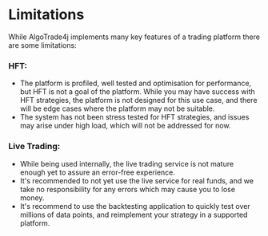 # Limitations

While AlgoTrade4j implements many key features of a trading platform there are some limitations:

### HFT:

- The platform is profiled, well tested and optimisation for performance, but HFT is not a goal of the platform. While you may have success with HFT strategies, the platform is not designed for this use case, and there will be edge cases where the platform may not be suitable.
- The system has not been stress tested for HFT strategies, and issues may arise under high load, which will not be addressed for now.

### Live Trading:

- While being used internally, the live trading service is not mature enough yet to assure an error-free experience.
- It's recommended to not yet use the live service for real funds, and we take no responsibility for any errors which may cause you to lose money.
- It's recommend to use the backtesting application to quickly test over millions of data points, and reimplement your strategy in a supported platform.